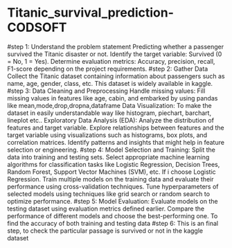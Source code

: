 # Titanic_survival_prediction-CODSOFT
#step 1: Understand the problem statement
  Predicting whether a passenger survived the Titanic disaster or not.
  Identify the target variable: Survived (0 = No, 1 = Yes).
  Determine evaluation metrics: Accuracy, precision, recall, F1-score depending on the project requirements.
#step 2: Gather Data
  Collect the Titanic dataset containing information about passengers such as name, age, gender, class, etc. This dataset is widely available in kaggle.
#step 3: Data Cleaning and Preprocessing
  Handle missing values: Fill missing values in features like age, cabin, and embarked by using pandas like mean,mode,drop,dropna,dataframe
  Data Visualization: To make the dataset in easily understandable way like histogram, piechart, barchart, lineplot etc..
  Exploratory Data Analysis (EDA):  Analyze the distribution of features and target variable.
                                    Explore relationships between features and the target variable using visualizations such as histograms, box plots, and correlation matrices.
                                    Identify patterns and insights that might help in feature selection or engineering.
#step 4: Model Selection and Training:
  Split the data into training and testing sets.
  Select appropriate machine learning algorithms for classification tasks like Logistic Regression, Decision Trees, Random Forest, Support Vector Machines (SVM), etc. If i choose Logistic Regression.
  Train multiple models on the training data and evaluate their performance using cross-validation techniques.
  Tune hyperparameters of selected models using techniques like grid search or random search to optimize performance.
#step 5: Model Evaluation:
  Evaluate models on the testing dataset using evaluation metrics defined earlier.
  Compare the performance of different models and choose the best-performing one.
  To find the accuracy of both training and testing data
#step 6:
  This is an final step, to check the particular passage is survived or not in the kaggle dataset
